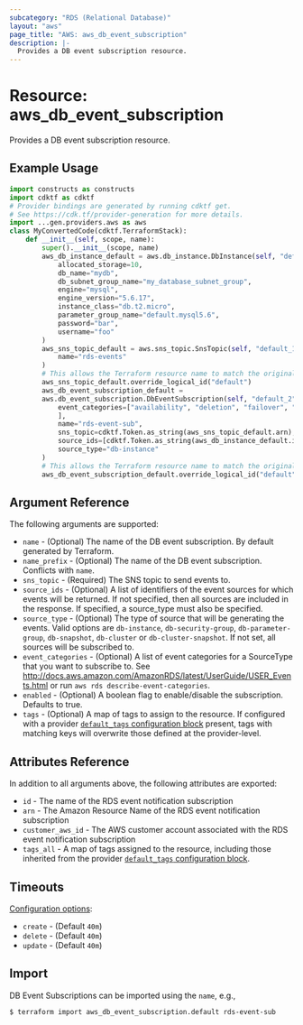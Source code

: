 ```yaml
---
subcategory: "RDS (Relational Database)"
layout: "aws"
page_title: "AWS: aws_db_event_subscription"
description: |-
  Provides a DB event subscription resource.
---
```


# Resource: aws_db_event_subscription

Provides a DB event subscription resource.

## Example Usage

```python
import constructs as constructs
import cdktf as cdktf
# Provider bindings are generated by running cdktf get.
# See https://cdk.tf/provider-generation for more details.
import ...gen.providers.aws as aws
class MyConvertedCode(cdktf.TerraformStack):
    def __init__(self, scope, name):
        super().__init__(scope, name)
        aws_db_instance_default = aws.db_instance.DbInstance(self, "default",
            allocated_storage=10,
            db_name="mydb",
            db_subnet_group_name="my_database_subnet_group",
            engine="mysql",
            engine_version="5.6.17",
            instance_class="db.t2.micro",
            parameter_group_name="default.mysql5.6",
            password="bar",
            username="foo"
        )
        aws_sns_topic_default = aws.sns_topic.SnsTopic(self, "default_1",
            name="rds-events"
        )
        # This allows the Terraform resource name to match the original name. You can remove the call if you don't need them to match.
        aws_sns_topic_default.override_logical_id("default")
        aws_db_event_subscription_default =
        aws.db_event_subscription.DbEventSubscription(self, "default_2",
            event_categories=["availability", "deletion", "failover", "failure", "low storage", "maintenance", "notification", "read replica", "recovery", "restoration"
            ],
            name="rds-event-sub",
            sns_topic=cdktf.Token.as_string(aws_sns_topic_default.arn),
            source_ids=[cdktf.Token.as_string(aws_db_instance_default.identifier)],
            source_type="db-instance"
        )
        # This allows the Terraform resource name to match the original name. You can remove the call if you don't need them to match.
        aws_db_event_subscription_default.override_logical_id("default")
```

## Argument Reference

The following arguments are supported:

* `name` - (Optional) The name of the DB event subscription. By default generated by Terraform.
* `name_prefix` - (Optional) The name of the DB event subscription. Conflicts with `name`.
* `sns_topic` - (Required) The SNS topic to send events to.
* `source_ids` - (Optional) A list of identifiers of the event sources for which events will be returned. If not specified, then all sources are included in the response. If specified, a source_type must also be specified.
* `source_type` - (Optional) The type of source that will be generating the events. Valid options are `db-instance`, `db-security-group`, `db-parameter-group`, `db-snapshot`, `db-cluster` or `db-cluster-snapshot`. If not set, all sources will be subscribed to.
* `event_categories` - (Optional) A list of event categories for a SourceType that you want to subscribe to. See http://docs.aws.amazon.com/AmazonRDS/latest/UserGuide/USER_Events.html or run `aws rds describe-event-categories`.
* `enabled` - (Optional) A boolean flag to enable/disable the subscription. Defaults to true.
* `tags` - (Optional) A map of tags to assign to the resource. If configured with a provider [`default_tags` configuration block](https://registry.terraform.io/providers/hashicorp/aws/latest/docs#default_tags-configuration-block) present, tags with matching keys will overwrite those defined at the provider-level.

## Attributes Reference

In addition to all arguments above, the following attributes are exported:

* `id` - The name of the RDS event notification subscription
* `arn` - The Amazon Resource Name of the RDS event notification subscription
* `customer_aws_id` - The AWS customer account associated with the RDS event notification subscription
* `tags_all` - A map of tags assigned to the resource, including those inherited from the provider [`default_tags` configuration block](https://registry.terraform.io/providers/hashicorp/aws/latest/docs#default_tags-configuration-block).

## Timeouts

[Configuration options](https://developer.hashicorp.com/terraform/language/resources/syntax#operation-timeouts):

- `create` - (Default `40m`)
- `delete` - (Default `40m`)
- `update` - (Default `40m`)

## Import

DB Event Subscriptions can be imported using the `name`, e.g.,

```
$ terraform import aws_db_event_subscription.default rds-event-sub
```

<!-- cache-key: cdktf-0.17.0-pre.15 input-b78ce8c9089d0a207b093d36870820e5f16207377c1476ba004af5fe5e2e7058 -->